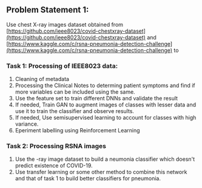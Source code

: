 ##  Problem Statement 1:

Use chest X-ray images dataset obtained from [https://github.com/ieee8023/covid-chestxray-dataset](https://github.com/ieee8023/covid-chestxray-dataset) and [https://www.kaggle.com/c/rsna-pneumonia-detection-challenge](https://www.kaggle.com/c/rsna-pneumonia-detection-challenge) to 

### Task 1: Processing of IEEE8023 data:
1. Cleaning of metadata
2. Processing the  Clinical Notes to determing patient symptoms and find if more variables can be included using the same.
3. Use the feature set to train different DNNs and validate the result
4. If needed, Train GAN to augment images of classes with lesser data and use it to train the classifier and observe results.
5. If needed, Use semisupervised learning to account for classes with high variance.
6. Eperiment labelling using Reinforcement Learning

### Task 2:  Processing RSNA images

1. Use the -ray image dataset to build a neumonia classifier which doesn't predict existence of COVID-19. 
2. Use transfer learning or some other method to combine this network and that of task 1 to build better classifiers for pneumonia.
